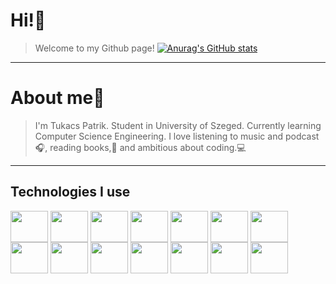 # Hi!👋
> Welcome to my Github page!
[![Anurag's GitHub stats](https://github-readme-stats.vercel.app/api?username=Patrik119HUN)](https://github.com/anuraghazra/github-readme-stats)
---
# About me👨
> I'm Tukacs Patrik. Student in University of Szeged. Currently learning Computer Science Engineering.
> I love listening to music and podcast🎧,
> reading books,📖
> and ambitious about coding.💻
---
## Technologies I use
<div style="display:inline_block;">
    <img align="center" height="50" width="60" src="https://cdn.jsdelivr.net/gh/devicons/devicon/icons/arduino/arduino-original.svg" />
    <img align="center" height="50" width="60" src="https://cdn.jsdelivr.net/gh/devicons/devicon/icons/c/c-original.svg" />
    <img align="center" height="50" width="60" src="https://cdn.jsdelivr.net/gh/devicons/devicon/icons/cplusplus/cplusplus-original.svg" />
    <img align="center" height="50" width="60" src="https://cdn.jsdelivr.net/gh/devicons/devicon/icons/java/java-original.svg" />
    <img align="center" height="50" width="60" src="https://cdn.jsdelivr.net/gh/devicons/devicon/icons/html5/html5-original.svg" />
    <img align="center" height="50" width="60" src="https://cdn.jsdelivr.net/gh/devicons/devicon/icons/php/php-original.svg" />
    <img align="center" height="50" width="60" src="https://cdn.jsdelivr.net/gh/devicons/devicon/icons/jquery/jquery-plain-wordmark.svg" />
    <img align="center" height="50" width="60" src="https://cdn.jsdelivr.net/gh/devicons/devicon/icons/nextjs/nextjs-original.svg" />
    <img align="center" height="50" width="60" src="https://cdn.jsdelivr.net/gh/devicons/devicon/icons/react/react-original.svg" />
    <img align="center" height="50" width="60" src="https://cdn.jsdelivr.net/gh/devicons/devicon/icons/javascript/javascript-original.svg" />
    <img align="center" height="50" width="60" src="https://cdn.jsdelivr.net/gh/devicons/devicon/icons/typescript/typescript-original.svg" />
    <img align="center" height="50" width="60" src="https://cdn.jsdelivr.net/gh/devicons/devicon/icons/tailwindcss/tailwindcss-original-wordmark.svg" />
    <img align="center" height="50" width="60" src="https://cdn.jsdelivr.net/gh/devicons/devicon/icons/npm/npm-original-wordmark.svg" />
    <img align="center" height="50" width="60" src="https://cdn.jsdelivr.net/gh/devicons/devicon/icons/vscode/vscode-original.svg" />
</div>
